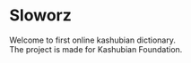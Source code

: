 # Sloworz

Welcome to first online kashubian dictionary.  
The project is made for Kashubian Foundation.
